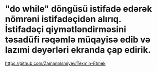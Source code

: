 #  "do while" döngüsü istifadə edərək nömrəni istifadəçidən alırıq. İstifadəçi qiymətləndirməsini təsadüfi rəqəmlə müqayisə edib və lazımi dəyərləri ekranda çap edirik.
https://github.com/ZamannIsmiyev/Texmin-Etmek
